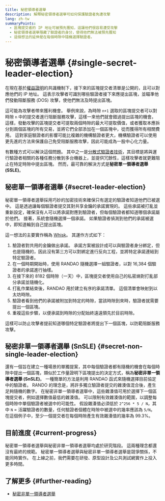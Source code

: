 ```yaml
---
title: 秘密領導者選舉
description: 解釋秘密領導者選舉可如何保護驗證者免遭攻擊
lang: zh-tw
summaryPoints:
  - 區塊提交者的 IP 地址可被預先獲知，這讓他們很容易遭受攻擊
  - 秘密領導者選舉隱藏了驗證者的身分，使得他們無法被預先獲知
  - 這個想法的延伸是在每個時隙中隨機選擇驗證者。
---
```


# 秘密領導者選舉 {#single-secret-leader-election}

在現在基於[權益證明](/developers/docs/consensus-mechanisms/pos)的共識機制下，接下來的區塊提交者清單是公開的，且可以對應他們的 IP 地址。 這表示攻擊者可識別哪些驗證者接下來應提出區塊，並瞄準他們發動阻斷服務 (DOS) 攻擊，使他們無法及時提出區塊。

這可能為攻擊者帶來獲利機會。 舉例來說，為時隙 `n+1` 選取的區塊提交者可以對時隙 `n` 中的提交者進行阻斷服務攻擊，這樣一來他們就會錯過提出區塊的機會。 這樣，發動攻擊的區塊提交者可提取兩個時隙的最大可提取價值，或者獲取本應拆分到兩個區塊的所有交易，並將它們全部添加在一個區塊中，從而獲得所有相關費用。 這對家庭驗證者的影響可能比複雜的機構驗證者更大，機構驗證者可以使用更先進的方法來保護自己免受阻斷服務攻擊，因此可能成為一股中心化力量。

有數種方式可以解決這個問題。 其中之一是[分散式驗證者技術](https://github.com/ethereum/distributed-validator-specs)，其目標是將與運行驗證者相關的各種任務分散到多台機器上，並提供冗餘性，這樣攻擊者就更難阻止在特定時隙中提出區塊。 然而，最可靠的解決方式是**秘密單一領導者選舉 (SSLE)**。

## 秘密單一領導者選舉 {#secret-leader-election}

秘密單一領導者選舉採用巧妙的加密技術來確保只有選定的驗證者知道他們已被選中。 這是透過讓每個驗證者提交其對共享金鑰的承諾實現的。 這些承諾被打亂並重新設定，確保沒有人可以將承諾對應到驗證者，但每個驗證者都知道哪個承諾屬於他們。 接著，系統會隨機選擇一個承諾。 如果驗證者偵測到他們的承諾被選中，即知道輪到自己提出區塊。

這一想法的主要實作稱為 [Whisk](https://ethresear.ch/t/whisk-a-practical-shuffle-based-ssle-protocol-for-ethereum/11763)。 其運作方式如下：

1. 驗證者對共用的金鑰做出承諾。 承諾方案被設計成可以與驗證者身分綁定，但也是隨機的，因此沒有第三方可以對綁定進行反向工程，並將特定承諾連結到特定驗證者。
2. 在一個時期開始時，使用 RANDAO 隨機選擇一組驗證者，以對 16,384 個驗證者的承諾進行抽樣。
3. 在接下來的 8182 個時隙（一天）中，區塊提交者使用自己的私密熵對打亂部分承諾並隨機化。
4. 打亂作業結束後，RANDAO 用於建立有序的承諾清單。 這個清單會映射到以太坊時隙。
5. 驗證者看到他們的承諾被附加到特定的時隙，當該時隙到來時，驗證者就需要提出一個區塊。
6. 重複這些步驟，以便承諾到時隙的分配始終遠遠領先於目前時隙。

這樣可以防止攻擊者提前知道哪個特定驗證者將提出下一個區塊，以防範阻斷服務攻擊。

## 秘密非單一領導者選舉 (SnSLE) {#secret-non-single-leader-election}

還有一個旨在建立一種場景的單獨提案，其中每個驗證者都有隨機的機會在每個時隙中提出一個區塊，類似於工作量證明下區塊提出的決定方式，稱為**秘密非單一領導者選舉 (SnSLE)**。 一種簡單的方法是利用 RANDAO 函式來隨機選擇目前協定中的驗證者。 RANDO 的理念是，將許多獨立驗證者提交的雜湊值混合後，產生足夠隨機的數字。 在秘密非單一領導者選舉中，這些雜湊值可用於選擇下一個區塊提交者，例如選擇數值最低的雜湊值。 可以限制有效雜湊值的範圍，以調整每個時隙中單個驗證者被選中的可能性。 假設雜湊值必須低於 `2^256 * 5 / N`，其中 `N` = 活躍驗證者的數量，任何驗證者個體在時隙中被選中的幾率應該為 `5/N`。 在這個例子中，至少一個提交者在每個時隙產生有效雜湊值的幾率為 99.3%。

## 目前進度 {#current-progress}

秘密單一領導者選舉與秘密非單一領導者選舉均處於研究階段。 這兩種理念都還沒有最終的規範。 秘密單一領導者選舉與秘密非單一領導者選舉是競爭關係，不能同時實作。 在上線之前，我們需要在研發、原型設計及公共測試網實作上投入更多時間。

## 了解更多 {#further-reading}

- [秘密非單一領導者選舉](https://ethresear.ch/t/secret-non-single-leader-election/11789)
